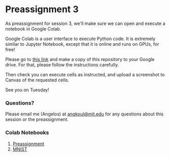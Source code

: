 # Preassignment 3

As preassignment for session 3, we'll make sure we can open and execute a notebook in Google Colab.

Google Colab is a user interface to execute Python code. It is extremely similar to Jupyter Notebook, except that it is online and runs on GPUs, for free!

Please go to [this link](https://colab.research.google.com/drive/1rCwyWnMYuy8gZWRpSSR81cblFWPyZgXr?usp=sharing) and make a copy of this repository to your Google drive. For that, please follow the instructions carefully.

Then check you can execute cells as instructed, and upload a screenshot to Canvas of the requested cells.

See you on Tuesday!

### Questions?

Please email me (Angelos)  at angkoul@mit.edu for any questions about this session or the preassignment.

### Colab Notebooks

1. [Preassignment](https://colab.research.google.com/drive/1rCwyWnMYuy8gZWRpSSR81cblFWPyZgXr?usp=sharing)
2. [MNIST](https://colab.research.google.com/drive/14FM27AfjOLKXOu4YLLY_FmPOwsL8n2XH?usp=sharing)